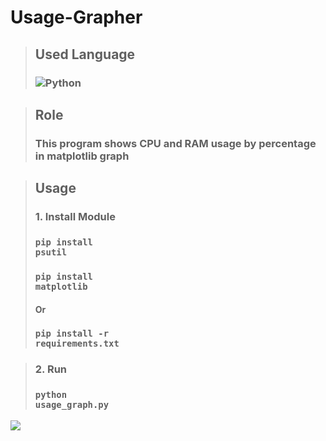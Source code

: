 # Usage-Grapher

> ## Used Language
> ### ![Python](https://img.shields.io/badge/python-3670A0?style=for-the-badge&logo=python&logoColor=ffdd54)

> ## Role
> ### This program shows CPU and RAM usage by percentage in matplotlib graph

> ## Usage
> ### 1. Install Module
> ### <pre><code>pip install psutil</code></pre>
> ### <pre><code>pip install matplotlib</code></pre>
> #### **Or**
> ### <pre><code>pip install -r requirements.txt</code></pre>



> ### 2. Run
> ### <pre><code>python usage_graph.py</code></pre>

<img src="image/preview.png" />
